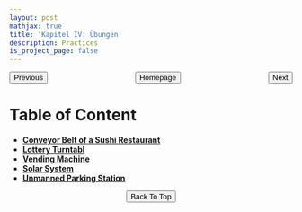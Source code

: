 ```yaml
---
layout: post
mathjax: true
title: 'Kapitel IV: Übungen'
description: Practices
is_project_page: false
---
```



<p style="text-align:center;">
<button type="button" onclick="window.location.href='index.html';">Homepage</button>
<span style="float:left;"><button type="button" onclick="window.location.href='KapIII.html';">Previous</button></span>
<span style="float:right;"><button type="button" onclick="alert('This is the last chapter!')">Next</button></span>
</p>

# **Table of Content**

* [**Conveyor Belt of a Sushi Restaurant**](übung01_SushiBelt.html)
* [**Lottery Turntabl**](übung02_lotteryTurntable.html)
* [**Vending Machine**](übung03_vendingMachine.html)
* [**Solar System**](übung04_solarSystem.html)
* [**Unmanned Parking Station**](übung05_parkingStation.html)


<p style="text-align:center;">
<button type="button" onclick="window.location.href='#top';">Back To Top</button>
<p>
